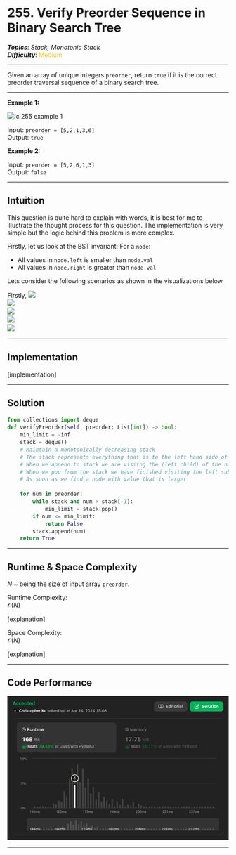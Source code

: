 # 255. Verify Preorder Sequence in Binary Search Tree
***Topics***: *Stack, Monotonic Stack*  
***Difficulty***: <span style="color: #fac31d;">Medium</span>
<!-- green: #46c6c2, yellow: #fac31d, red: #f8615c-->
---
Given an array of unique integers `preorder`, return `true` if it is the correct preorder traversal sequence of a binary search tree.

---
**Example 1:**  

![ lc 255 example 1 ](https://assets.leetcode.com/uploads/2021/03/12/preorder-tree.jpg)

Input: `preorder = [5,2,1,3,6]`  
Output: `true`  

**Example 2:**  

Input: `preorder = [5,2,6,1,3]`  
Output: `false`  

---
## Intuition
This question is quite hard to explain with words, it is best for me to illustrate the thought process for this question. The implementation is very simple but the logic behind this problem is more complex.

Firstly, let us look at the BST invariant:
For a `node`:
- All values in `node.left` is smaller than `node.val`
- All values in `node.right` is greater than `node.val`

Lets consider the following scenarios as shown in the visualizations below

Firstly,
![](https://assets.leetcode.com/static_assets/media/original_images/255/1.png)  
![](https://assets.leetcode.com/static_assets/media/original_images/255/2.png)  
![](https://assets.leetcode.com/static_assets/media/original_images/255/3.png)  
![](https://assets.leetcode.com/static_assets/media/original_images/255/4.png)  
![](https://assets.leetcode.com/static_assets/media/original_images/255/5.png)  

---
## Implementation
[implementation]

---
## Solution
```python
from collections import deque
def verifyPreorder(self, preorder: List[int]) -> bool:
    min_limit = -inf
    stack = deque()
    # Maintain a monotonically decreasing stack
    # The stack represents everything that is to the left hand side of the tree
    # When we append to stack we are visitng the (left child) of the node on top of the stack
    # When we pop from the stack we have finished visiting the left subtree of the popped node
    # As soon as we find a node with value that is larger

    for num in preorder:
        while stack and num > stack[-1]:
            min_limit = stack.pop()
        if num <= min_limit:
            return False
        stack.append(num)
    return True
```
---
## Runtime & Space Complexity
$N$ ~ being the size of input array `preorder`.  

Runtime Complexity:  
$\mathcal{O}(N)$

[explanation]

Space Complexity:  
$\mathcal{O}(N)$

[explanation]

---
## Code Performance
![255 code performance](../y_resources/code-performances/lc-255..png)

---
